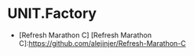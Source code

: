 # UNIT.Factory
  * [Refresh Marathon C]
  [Refresh Marathon C]:https://github.com/alejinjer/Refresh-Marathon-C
